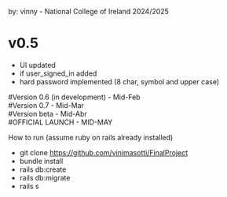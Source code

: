 by: vinny - National College of Ireland
2024/2025

# v0.5
- UI updated
- if user_signed_in added
- hard password implemented (8 char, symbol and upper case)

#Version 0.6 (in development) - Mid-Feb <br> 
#Version 0.7 - Mid-Mar <br>
#Version beta - Mid-Abr <br>
#OFFICIAL LAUNCH - MID-MAY <br>

How to run (assume ruby on rails already installed) <br>
- git clone https://github.com/vinimasotti/FinalProject <br>
- bundle install <br>
- rails db:create
- rails db:migrate <br>
- rails s <br>
